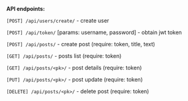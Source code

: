**API endpoints:**

`[POST] /api/users/create/`  - create user

`[POST] /api/token/` [params: username, password] - obtain jwt token

`[POST] /api/posts/` - create post (require: token, title, text)

`[GET] /api/posts/` - posts list (require: token)

`[GET] /api/posts/<pk>/` - post details (require: token)

`[PUT] /api/posts/<pk>/` - post update (require: token)

`[DELETE] /api/posts/<pk>/` - delete post (require: token)